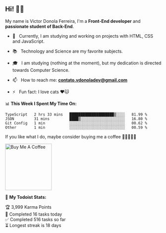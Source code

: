 <h2 align="left">Hi! 👋🏻</h2>  

<p align="left">
	My name is Victor Donola Ferreira, I'm a <strong>Front-End developer</strong> and <strong>passionate student of Back-End</strong>.
</p>

- 🔭 &nbsp; Currently, I am studying and working on projects with HTML, CSS and JavaScript.

- :books: &nbsp; Technology and Science are my favorite subjects.

- 🎓 &nbsp; I am studying (nothing at the moment), but my dedication is directed towards Computer Science.

- 📫 &nbsp; How to reach me: **contato.vdonoladev@gmail.com**

- ⚡️ &nbsp; Fun fact: I love cats ❤️🐱

📊 **This Week I Spent My Time On:**
<!--START_SECTION:waka-->
```text
TypeScript   2 hrs 33 mins   ████████████████████▒░░░░   81.99 % 
JSON         31 mins         ████▒░░░░░░░░░░░░░░░░░░░░   16.80 % 
Git Config   1 min           ░░░░░░░░░░░░░░░░░░░░░░░░░   00.62 % 
Other        1 min           ░░░░░░░░░░░░░░░░░░░░░░░░░   00.59 % 
```
<!--END_SECTION:waka-->

If you like what I do, maybe consider buying me a coffee 🥺👉🏻👈🏻

<a href="https://www.buymeacoffee.com/xuxuti" target="_blank"><img src="https://cdn.buymeacoffee.com/buttons/v2/default-red.png" alt="Buy Me A Coffee" width="150" ></a>

🚧 **My Todoist Stats:**
<!-- TODO-IST:START -->
🏆  3,999 Karma Points           
🌸  Completed 16 tasks today           
✅  Completed 516 tasks so far           
⏳  Longest streak is 18 days
<!-- TODO-IST:END -->
